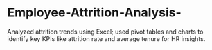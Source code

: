 # Employee-Attrition-Analysis-
Analyzed attrition trends using Excel; used pivot tables and charts to identify key KPIs like attrition rate and average tenure for HR insights.
